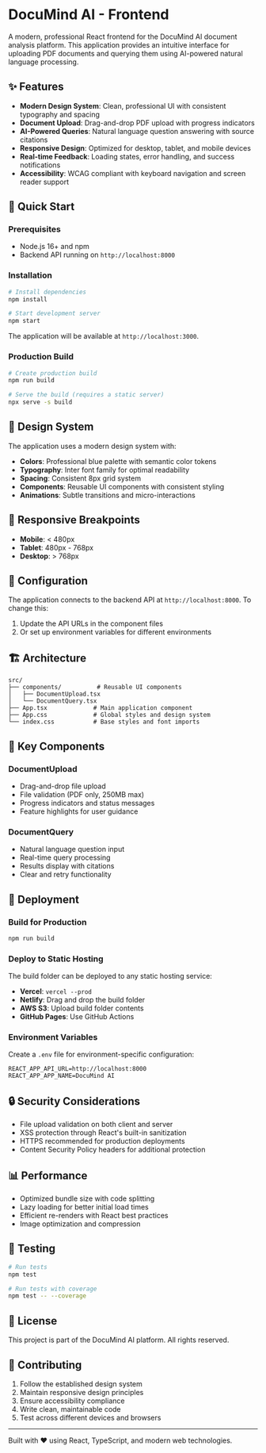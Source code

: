 # DocuMind AI - Frontend

A modern, professional React frontend for the DocuMind AI document analysis platform. This application provides an intuitive interface for uploading PDF documents and querying them using AI-powered natural language processing.

## ✨ Features

- **Modern Design System**: Clean, professional UI with consistent typography and spacing
- **Document Upload**: Drag-and-drop PDF upload with progress indicators
- **AI-Powered Queries**: Natural language question answering with source citations
- **Responsive Design**: Optimized for desktop, tablet, and mobile devices
- **Real-time Feedback**: Loading states, error handling, and success notifications
- **Accessibility**: WCAG compliant with keyboard navigation and screen reader support

## 🚀 Quick Start

### Prerequisites

- Node.js 16+ and npm
- Backend API running on `http://localhost:8000`

### Installation

```bash
# Install dependencies
npm install

# Start development server
npm start
```

The application will be available at `http://localhost:3000`.

### Production Build

```bash
# Create production build
npm run build

# Serve the build (requires a static server)
npx serve -s build
```

## 🎨 Design System

The application uses a modern design system with:

- **Colors**: Professional blue palette with semantic color tokens
- **Typography**: Inter font family for optimal readability
- **Spacing**: Consistent 8px grid system
- **Components**: Reusable UI components with consistent styling
- **Animations**: Subtle transitions and micro-interactions

## 📱 Responsive Breakpoints

- **Mobile**: < 480px
- **Tablet**: 480px - 768px
- **Desktop**: > 768px

## 🔧 Configuration

The application connects to the backend API at `http://localhost:8000`. To change this:

1. Update the API URLs in the component files
2. Or set up environment variables for different environments

## 🏗️ Architecture

```
src/
├── components/          # Reusable UI components
│   ├── DocumentUpload.tsx
│   └── DocumentQuery.tsx
├── App.tsx             # Main application component
├── App.css             # Global styles and design system
└── index.css           # Base styles and font imports
```

## 🎯 Key Components

### DocumentUpload
- Drag-and-drop file upload
- File validation (PDF only, 250MB max)
- Progress indicators and status messages
- Feature highlights for user guidance

### DocumentQuery
- Natural language question input
- Real-time query processing
- Results display with citations
- Clear and retry functionality

## 🚀 Deployment

### Build for Production

```bash
npm run build
```

### Deploy to Static Hosting

The build folder can be deployed to any static hosting service:

- **Vercel**: `vercel --prod`
- **Netlify**: Drag and drop the build folder
- **AWS S3**: Upload build folder contents
- **GitHub Pages**: Use GitHub Actions

### Environment Variables

Create a `.env` file for environment-specific configuration:

```env
REACT_APP_API_URL=http://localhost:8000
REACT_APP_APP_NAME=DocuMind AI
```

## 🔒 Security Considerations

- File upload validation on both client and server
- XSS protection through React's built-in sanitization
- HTTPS recommended for production deployments
- Content Security Policy headers for additional protection

## 📊 Performance

- Optimized bundle size with code splitting
- Lazy loading for better initial load times
- Efficient re-renders with React best practices
- Image optimization and compression

## 🧪 Testing

```bash
# Run tests
npm test

# Run tests with coverage
npm test -- --coverage
```

## 📝 License

This project is part of the DocuMind AI platform. All rights reserved.

## 🤝 Contributing

1. Follow the established design system
2. Maintain responsive design principles
3. Ensure accessibility compliance
4. Write clean, maintainable code
5. Test across different devices and browsers

---

Built with ❤️ using React, TypeScript, and modern web technologies.